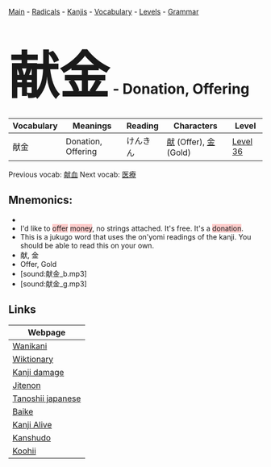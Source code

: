 <style> bigfont {font-size: 100px}</style>
[Main](../README.md) -
[Radicals](../radicals.md) -
[Kanjis](../kanjis.md) -
[Vocabulary](../vocabulary.md) -
[Levels](../levels.md) -
[Grammar](../grammar.md)
# <bigfont> 献金</bigfont> - Donation, Offering 

| Vocabulary | Meanings | Reading | Characters | Level |
| --- | --- | --- | --- | --- |
| 献金 | Donation, Offering | けんきん |  [献](../kanjis/献.md) (Offer), [金](../kanjis/金.md) (Gold) | [Level 36](../levels/wk_level36.md) |

Previous vocab: [献血](献血.md) Next vocab: [医療](医療.md) 

## Mnemonics:

* 
* I'd like to <span style="background-color:#ffcccb"> offer</span> <span style="background-color:#ffcccb"> money</span>, no strings attached. It's free. It's a <span style="background-color:#ffcccb"> donation</span>.
* This is a jukugo word that uses the on'yomi readings of the kanji. You should be able to read this on your own.
* 献, 金
* Offer, Gold
* [sound:献金_b.mp3]
* [sound:献金_g.mp3]


## Links 

| Webpage |
| --- |
| [Wanikani          ](https://www.wanikani.com/kanji/献金) |
| [Wiktionary        ](https://en.wiktionary.org/wiki/献金) |
| [Kanji damage      ](http://www.kanjidamage.com/kanji/search?utf8=✓&q=献金) |
| [Jitenon           ](https://jitenon.com/kanji/献金) |
| [Tanoshii japanese ](https://www.tanoshiijapanese.com/dictionary/kanji.cfm?k=献金) |
| [Baike             ](https://baike.baidu.com/item/献金) |
| [Kanji Alive       ](https://app.kanjialive.com/献金) |
| [Kanshudo          ](https://www.kanshudo.com/searchmn?q=献金) |
| [Koohii            ](https://kanji.koohii.com/study/kanji/献金) |
